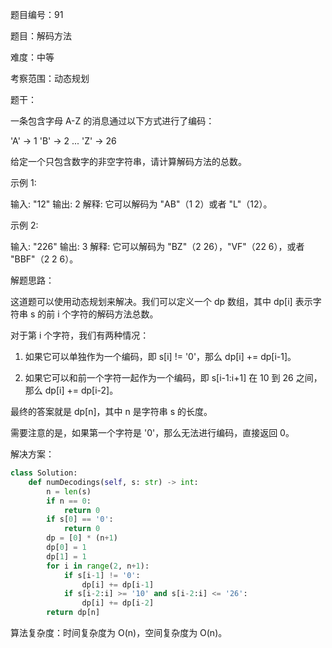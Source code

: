 题目编号：91

题目：解码方法

难度：中等

考察范围：动态规划

题干：

一条包含字母 A-Z 的消息通过以下方式进行了编码：

'A' -> 1
'B' -> 2
...
'Z' -> 26

给定一个只包含数字的非空字符串，请计算解码方法的总数。

示例 1:

输入: "12"
输出: 2
解释: 它可以解码为 "AB"（1 2）或者 "L"（12）。

示例 2:

输入: "226"
输出: 3
解释: 它可以解码为 "BZ"（2 26），"VF"（22 6），或者 "BBF"（2 2 6）。

解题思路：

这道题可以使用动态规划来解决。我们可以定义一个 dp 数组，其中 dp[i] 表示字符串 s 的前 i 个字符的解码方法总数。

对于第 i 个字符，我们有两种情况：

1. 如果它可以单独作为一个编码，即 s[i] != '0'，那么 dp[i] += dp[i-1]。

2. 如果它可以和前一个字符一起作为一个编码，即 s[i-1:i+1] 在 10 到 26 之间，那么 dp[i] += dp[i-2]。

最终的答案就是 dp[n]，其中 n 是字符串 s 的长度。

需要注意的是，如果第一个字符是 '0'，那么无法进行编码，直接返回 0。

解决方案：

```python
class Solution:
    def numDecodings(self, s: str) -> int:
        n = len(s)
        if n == 0:
            return 0
        if s[0] == '0':
            return 0
        dp = [0] * (n+1)
        dp[0] = 1
        dp[1] = 1
        for i in range(2, n+1):
            if s[i-1] != '0':
                dp[i] += dp[i-1]
            if s[i-2:i] >= '10' and s[i-2:i] <= '26':
                dp[i] += dp[i-2]
        return dp[n]
```

算法复杂度：时间复杂度为 O(n)，空间复杂度为 O(n)。